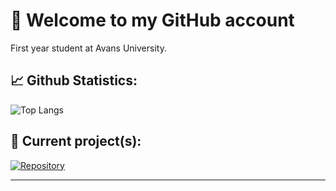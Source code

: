 # 👋 Welcome to my GitHub account

First year student at Avans University.

## 📈 Github Statistics:
![Top Langs](https://github-readme-stats.vercel.app/api/top-langs/?username=Perunaz&layout=compact&theme=vision-friendly-dark)

## 👷 Current project(s):

[![Repository](https://github-readme-stats.vercel.app/api/pin/?username=Perunaz&repo=HerokuMealAPI&layout=compact&theme=vision-friendly-dark)](https://github.com/Perunaz/HerokuMealAPI.git)

---
